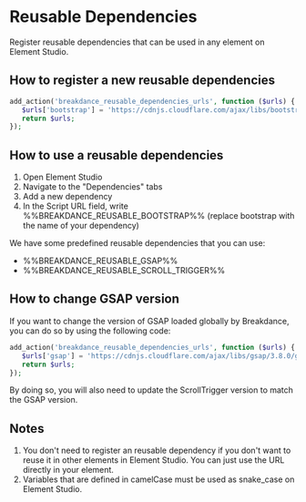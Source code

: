 # Reusable Dependencies

Register reusable dependencies that can be used in any element on Element Studio.

## How to register a new reusable dependencies

```php
add_action('breakdance_reusable_dependencies_urls', function ($urls) {
   $urls['bootstrap'] = 'https://cdnjs.cloudflare.com/ajax/libs/bootstrap/5.2.3/js/bootstrap.min.js';
   return $urls;
});
```

## How to use a reusable dependencies

1. Open Element Studio
2. Navigate to the "Dependencies" tabs
3. Add a new dependency
4. In the Script URL field, write %%BREAKDANCE_REUSABLE_BOOTSTRAP%% (replace bootstrap with the name of your dependency)

We have some predefined reusable dependencies that you can use:

- %%BREAKDANCE_REUSABLE_GSAP%%
- %%BREAKDANCE_REUSABLE_SCROLL_TRIGGER%%

## How to change GSAP version

If you want to change the version of GSAP loaded globally by Breakdance, you can do so by using the following code:

```php
add_action('breakdance_reusable_dependencies_urls', function ($urls) {
   $urls['gsap'] = 'https://cdnjs.cloudflare.com/ajax/libs/gsap/3.8.0/gsap.min.js';
   return $urls;
});
```

By doing so, you will also need to update the ScrollTrigger version to match the GSAP version.

## Notes

1. You don't need to register an reusable dependency if you don't want to reuse it in other elements in Element Studio. You can just use the URL directly in your element.
2. Variables that are defined in camelCase must be used as snake_case on Element Studio.
